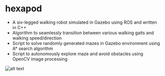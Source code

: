 # hexapod

- A six-legged walking robot simulated in Gazebo using ROS and written in C++
- Algorithm to seamlessly transition between various walking gaits and walking speed/direction
- Script to solve randomly generated mazes in Gazebo environment using A* search algorithm
- Script to autonomously explore maze and avoid obstacles using OpenCV image processing

![alt text](https://github.com/kerf727/hexapod/tree/master/media/hexapod_robot_standing_pose.png?raw=true)
